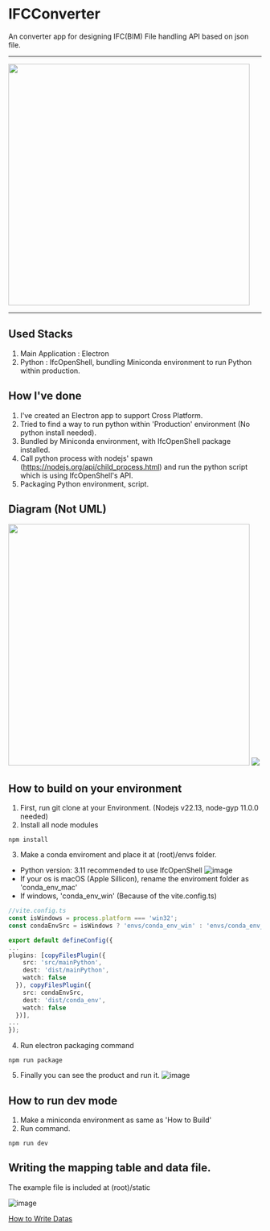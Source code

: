 # IFCConverter

An converter app for designing IFC(BIM) File handling API based on json file.

---

<img src="https://github.com/user-attachments/assets/100cdeac-7570-4e02-8a7f-35fcec45683b" width="480px">

---

## Used Stacks
1. Main Application : Electron
2. Python : IfcOpenShell, bundling Miniconda environment to run Python within production.

## How I've done
1. I've created an Electron app to support Cross Platform.
2. Tried to find a way to run python within 'Production' environment (No python install needed).
3. Bundled by Miniconda environment, with IfcOpenShell package installed.
4. Call python process with nodejs' spawn (https://nodejs.org/api/child_process.html) and run the python script which is using IfcOpenShell's API.
5. Packaging Python environment, script.

## Diagram (Not UML)
<img src="https://github.com/user-attachments/assets/0ef6456f-15a5-42c1-93d3-73539557916e" width="480px">
<img src="https://github.com/user-attachments/assets/7fb7a261-8002-4a1f-871b-c8ff22c0670e">

## How to build on your environment
1. First, run git clone at your Environment. (Nodejs v22.13, node-gyp 11.0.0 needed)
2. Install all node modules
```shell
npm install
```
3. Make a conda enviroment and place it at (root)/envs folder.
- Python version: 3.11 recommended to use IfcOpenShell
![image](https://github.com/user-attachments/assets/cfff19b2-c489-4d3d-b13d-bd0e0060b261)
- If your os is macOS (Apple Sillicon), rename the enviroment folder as 'conda_env_mac'
- If windows, 'conda_env_win'
  (Because of the vite.config.ts)

```typescript
//vite.config.ts
const isWindows = process.platform === 'win32';
const condaEnvSrc = isWindows ? 'envs/conda_env_win' : 'envs/conda_env_mac';

export default defineConfig({
...
plugins: [copyFilesPlugin({
    src: 'src/mainPython',
    dest: 'dist/mainPython',
    watch: false
  }), copyFilesPlugin({
    src: condaEnvSrc,
    dest: 'dist/conda_env',
    watch: false
  })],
...
});
```

4. Run electron packaging command
```shell
npm run package
```

5. Finally you can see the product and run it.
![image](https://github.com/user-attachments/assets/d88d141a-7169-4de8-919c-5aa5180d1b16)


## How to run dev mode
1. Make a miniconda environment as same as 'How to Build'
2. Run command.
```shell
npm run dev
```

## Writing the mapping table and data file.
The example file is included at (root)/static

![image](https://github.com/user-attachments/assets/471033ac-a3f7-430e-94d6-0e276fa84f79)

[How to Write Datas](./doc/howtowriteDatas.md)